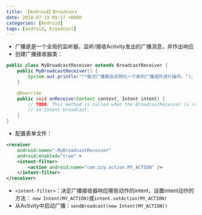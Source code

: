 ```yaml
---
title: 【Android】Broadcast
date: 2018-07-19 09:17 +0800
categories: [Android]
tags: [android, broadcast]
---
```

* 广播是是一个全局的监听器，监听/接收Activity发出的广播消息，并作出响应
* 创建广播接收器类：

```java
public class MyBroadcastReceiver extends BroadcastReceiver {
    public MyBroadcastReceiver() {
        System.out.println("**每次广播都会实例化一个新的广播组件进行操作。");
    }

    @Override
    public void onReceive(Context context, Intent intent) {
        // TODO: This method is called when the BroadcastReceiver is receiving
        // an Intent broadcast.
    }
}
```

* 配置表单文件：

```xml
<receiver
    android:name=".MyBroadcastReceiver"
    android:enabled="true" >
    <intent-filter>
        <action android:name="com.zzy.action.MY_ACTION" />
    </intent-filter>
</receiver>
```

* `<intent-filter>`：决定广播接收器响应哪些动作的intent，设置intent动作的方法：
`new Intent(MY_ACTION)`或`intent.setAction(MY_ACTION)`
* 从Activity中启动广播：`sendBroadcast(new Intent(MY_ACTION))`

